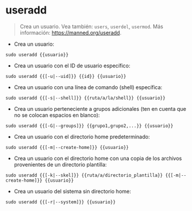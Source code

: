 # useradd

> Crea un usuario.
> Vea también: `users`, `userdel`, `usermod`.
> Más información: <https://manned.org/useradd>.

- Crea un usuario:

`sudo useradd {{usuario}}`

- Crea un usuario con el ID de usuario específico:

`sudo useradd {{[-u|--uid]}} {{id}} {{usuario}}`

- Crea un usuario con una línea de comando (shell) específica:

`sudo useradd {{[-s|--shell]}} {{ruta/a/la/shell}} {{usuario}}`

- Crea un usuario perteneciente a grupos adicionales (ten en cuenta que no se colocan espacios en blanco):

`sudo useradd {{[-G|--groups]}} {{grupo1,grupo2,...}} {{usuario}}`

- Crea un usuario con el directorio home predeterminado:

`sudo useradd {{[-m|--create-home]}} {{usuario}}`

- Crea un usuario con el directorio home con una copia de los archivos provenientes de un directorio plantilla:

`sudo useradd {{[-k|--skel]}} {{ruta/a/directorio_plantilla}} {{[-m|--create-home]}} {{usuario}}`

- Crea un usuario del sistema sin directorio home:

`sudo useradd {{[-r|--system]}} {{usuario}}`
